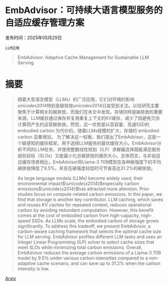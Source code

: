 # EmbAdvisor：可持续大语言模型服务的自适应缓存管理方案

发布时间：2025年05月29日

`LLM应用`

> EmbAdvisor: Adaptive Cache Management for Sustainable LLM Serving

# 摘要

> 随着大型语言模型（LLMs）的广泛应用，它们对环境的影响$unicode{x2014}$特别是碳排放$unicode{x2014}$日益受到关注。以往研究主要聚焦于计算相关的碳排放，而我们在本文中发现，存储同样是碳排放的重要来源。LLM缓存通过保存并复用重复上下文的KV缓存，减少了因避免冗余计算而产生的运营碳排放。然而，这一优势是以高容量、高速SSD的 embodied carbon 为代价的。随着LLMs规模的扩大，存储的 embodied carbon 显著增加。
  为了解决这一权衡，我们提出了EmbAdvisor，这是一个碳感知的缓存框架，用于选择LLM服务的最优缓存大小。EmbAdvisor分析不同的LLM任务，并使用整数线性规划（ILP）求解器选择既能满足服务级别目标（SLOs）又能最小化总碳排放的缓存大小。总体而言，与非自适应缓存场景相比，EmbAdvisor将Llama-3 70B模型在各种碳强度下的平均碳排放降低了9.5%，并且在碳强度较低时可节省高达31.2%的碳排放。

> As large language models (LLMs) become widely used, their environmental impact$\unicode{x2014}$especially carbon emissions$\unicode{x2014}$has attracted more attention. Prior studies focus on compute-related carbon emissions. In this paper, we find that storage is another key contributor. LLM caching, which saves and reuses KV caches for repeated context, reduces operational carbon by avoiding redundant computation. However, this benefit comes at the cost of embodied carbon from high-capacity, high-speed SSDs. As LLMs scale, the embodied carbon of storage grows significantly.
  To address this tradeoff, we present EmbAdvisor, a carbon-aware caching framework that selects the optimal cache size for LLM serving. EmbAdvisor profiles different LLM tasks and uses an Integer Linear Programming (ILP) solver to select cache sizes that meet SLOs while minimizing total carbon emissions. Overall, EmbAdvisor reduces the average carbon emissions of a Llama-3 70B model by 9.5% under various carbon intensities compared to a non-adaptive cache scenario, and can save up to 31.2% when the carbon intensity is low.

[Arxiv](https://arxiv.org/abs/2505.23970)